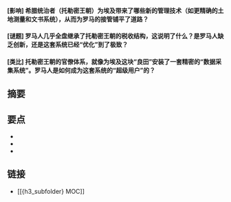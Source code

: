 #### [影响] 希腊统治者（托勒密王朝）为埃及带来了哪些新的管理技术（如更精确的土地测量和文书系统），从而为罗马的接管铺平了道路？


#### [谜题] 罗马人几乎全盘继承了托勒密王朝的税收结构，这说明了什么？是罗马人缺乏创新，还是这套系统已经“优化”到了极致？


#### [类比] 托勒密王朝的官僚体系，就像为埃及这块“良田”安装了一套精密的“数据采集系统”。罗马人是如何成为这套系统的“超级用户”的？


## 摘要


## 要点

- 
- 
- 

## 链接

- [[{h3_subfolder} MOC]]
